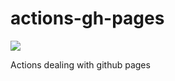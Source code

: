 # actions-gh-pages
![](https://github.com/navikt/bidrag-gh-pages/workflows/build%20actions/badge.svg)

Actions dealing with github pages
